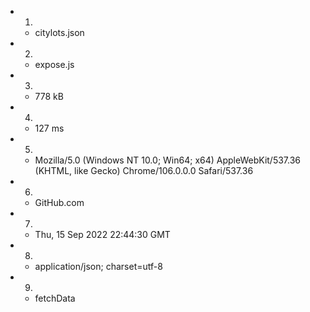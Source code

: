 
- 1.    
  - citylots.json

- 2.    
  - expose.js

- 3.    
  - 778 kB

- 4.    
  - 127 ms

- 5.    
  - Mozilla/5.0 (Windows NT 10.0; Win64; x64) AppleWebKit/537.36 (KHTML, like Gecko) Chrome/106.0.0.0 Safari/537.36

- 6.    
  - GitHub.com

- 7.     
  - Thu, 15 Sep 2022 22:44:30 GMT

- 8.    
  - application/json; charset=utf-8
  
- 9.    
  - fetchData